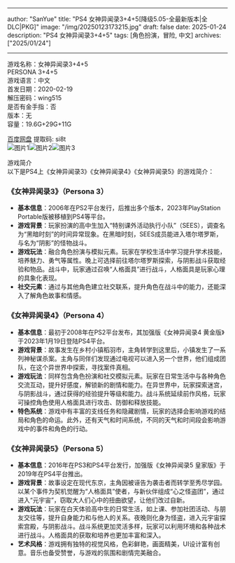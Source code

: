 
---
author: "SanYue"
title: "PS4 女神异闻录3+4+5[降级5.05-全最新版本|全DLC|PKG]"
image: "/img/20250123173215.jpg"
draft: false
date: 2025-01-24
description: "PS4 女神异闻录3+4+5"
tags: [角色扮演，冒险, 中文]
archives: ["2025/01/24"]

---

游戏名称：女神异闻录3+4+5   
PERSONA 3+4+5    
游戏语言：中文  
首发日期：2020-02-19  
解压密码：wing515  
是否有金手指：否  
版本：无   
容量：19.6G+29G+11G

[百度网盘](https://pan.baidu.com/s/1hyMkTaCO6FddkvJO8L8N1Q) 提取码: si8t  
![图片1](/img/da9493.jpg)![图片2](/img/49b2fd.jpg)![图片3](/img/4124ff.jpg)  

游戏简介  
以下是PS4上《女神异闻录3》《女神异闻录4》《女神异闻录5》的游戏简介：

### 《女神异闻录3》（Persona 3）
- **基本信息**：2006年在PS2平台发行，后推出多个版本，2023年PlayStation Portable版被移植到PS4等平台。
- **游戏背景**：玩家扮演的高中生加入“特别课外活动执行小队”（SEES），调查名为“黑暗时刻”的时间异常现象。在黑暗时刻，SEES成员能进入塔尔塔罗斯，与名为“阴影”的怪物战斗。
- **游戏玩法**：融合角色扮演与模拟元素。玩家在学校生活中学习提升学术技能，培养魅力、勇气等属性。晚上可选择前往塔尔塔罗斯探索，与阴影战斗获取经验和物品。战斗中，玩家通过召唤“人格面具”进行战斗，人格面具是玩家心理的具象化表现。
- **社交元素**：通过与其他角色建立社交联系，提升角色在战斗中的能力，还能深入了解角色故事和情感。

### 《女神异闻录4》（Persona 4）
- **基本信息**：最初于2008年在PS2平台发布，其加强版《女神异闻录4 黄金版》于2023年1月19日登陆PS4平台。
- **游戏背景**：故事发生在乡村小镇稻羽市，主角转学到这里后，小镇发生了一系列神秘谋杀案。主角与同伴们发现通过电视可以进入另一个世界，他们组成团队，在这个异世界中探索，寻找案件真相。
- **游戏玩法**：同样包含角色扮演和社交模拟元素。玩家在日常生活中与各种角色交流互动，提升好感度，解锁新的剧情和能力。在异世界中，玩家探索迷宫，与阴影战斗，通过获得的经验提升等级和能力。战斗系统延续前作风格，玩家可操控角色使用人格面具进行攻击、防御和释放技能。
- **特色系统**：游戏中有丰富的支线任务和隐藏剧情，玩家的选择会影响游戏的结局和角色的命运。此外，还有天气和时间系统，不同的天气和时间段会影响游戏中的事件和角色的行动。

### 《女神异闻录5》（Persona 5）
- **基本信息**：2016年在PS3和PS4平台发行，加强版《女神异闻录5 皇家版》于2019年在PS4平台推出。
- **游戏背景**：故事设定在现代东京，主角因被诬告为袭击者而转学至秀尽学园。以某个事件为契机觉醒为“人格面具”使者，与新伙伴组成“心之怪盗团”，通过进入“元宇宙”，窃取大人们心中的扭曲欲望，让他们改过自新。
- **游戏玩法**：玩家在白天体验高中生的日常生活，如上课、参加社团活动、与朋友交往等，提升自身能力和与他人的关系。夜晚则化身为怪盗，进入元宇宙探索宫殿，与阴影战斗。战斗系统更加灵活多样，玩家可以利用环境和各种战术进行战斗。人格面具的获取和培养也更加丰富和深入。
- **艺术风格**：游戏拥有独特的视觉风格，色彩鲜艳，画面精美，UI设计富有创意。音乐也备受赞誉，与游戏的氛围和剧情完美融合。
